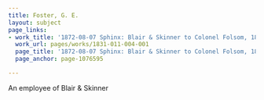 ```yaml
---
title: Foster, G. E.
layout: subject
page_links:
- work_title: '1872-08-07 Sphinx: Blair & Skinner to Colonel Folsom, 1831.011.004-001'
  work_url: pages/works/1831-011-004-001
  page_title: '1872-08-07 Sphinx: Blair & Skinner to Colonel Folsom, 1831.011.004-001'
  page_anchor: page-1076595

---
```

<p>An employee of Blair &amp; Skinner</p>